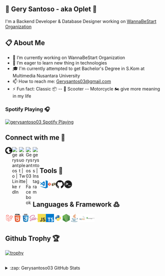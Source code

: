 ## 🛵 Gery Santoso - aka Oplet 🛵

I'm a Backend Developer & Database Designer working on [WannaBeStart Organization](https://github.com/WannaBeStart)

## 📋 About Me

- 🔭 I’m currently working on WannaBeStart Organization
- 📡 I’m eager to learn new thing in technologies
- 🎓 I'm currently attempted to get Bachelor's Degree in S.Kom at Multimedia Nusantara University
- 📫 How to reach me: Gerysantos03@gmail.com
- ⚡ Fun fact: Classic 📦 -- 🛵 Scooter -- Motorcycle 🏍️ give more meaning in my life

### Spotify Playing 🎧

[<img src="https://now-playing-codestackr.vercel.app/api/spotify-playing" alt="gerysantoso03 Spotify Playing" width="350" />](https://open.spotify.com/user/gerysantos03)

## Connect with me 🔗

[<img align="left" alt="wannabestart.com" width="22px" src="https://raw.githubusercontent.com/iconic/open-iconic/master/svg/globe.svg" />][website]
[<img align="left" alt="gerysantoso | LinkedIn" width="22px" src="https://cdn.jsdelivr.net/npm/simple-icons@v3/icons/linkedin.svg" />][linkedin]
[<img align="left" alt="akuoplet | Twitter" width="22px" src="https://cdn.jsdelivr.net/npm/simple-icons@v3/icons/twitter.svg" />][twitter]
[<img align="left" alt="Gerysantos03 | Facebook" width="22px" src="https://cdn.jsdelivr.net/npm/simple-icons@v3/icons/facebook.svg" />][facebook]
[<img align="left" alt="gerysntos | Instagram" width="22px" src="https://cdn.jsdelivr.net/npm/simple-icons@v3/icons/instagram.svg" />][instagram]

<br />
<br />

## Tools 🧰

<img align="left" alt="Visual Studio Code" width="26px" src="https://raw.githubusercontent.com/github/explore/80688e429a7d4ef2fca1e82350fe8e3517d3494d/topics/visual-studio-code/visual-studio-code.png" />
<img align="left" alt="Git" width="26px" src="https://raw.githubusercontent.com/github/explore/80688e429a7d4ef2fca1e82350fe8e3517d3494d/topics/git/git.png" />
<img align="left" alt="GitHub" width="26px" src="https://raw.githubusercontent.com/github/explore/78df643247d429f6cc873026c0622819ad797942/topics/github/github.png" />
<img align="left" alt="Terminal" width="26px" src="https://raw.githubusercontent.com/github/explore/80688e429a7d4ef2fca1e82350fe8e3517d3494d/topics/terminal/terminal.png" />

<br />
<br />

## Languages & Framework ߷

<img align="left" alt="Node.js" width="26px" src="https://raw.githubusercontent.com/github/explore/80688e429a7d4ef2fca1e82350fe8e3517d3494d/topics/laravel/laravel.png" />
<img align="left" alt="HTML5" width="26px" src="https://raw.githubusercontent.com/github/explore/80688e429a7d4ef2fca1e82350fe8e3517d3494d/topics/html/html.png" />
<img align="left" alt="CSS3" width="26px" src="https://raw.githubusercontent.com/github/explore/80688e429a7d4ef2fca1e82350fe8e3517d3494d/topics/css/css.png" />
<img align="left" alt="Sass" width="26px" src="https://raw.githubusercontent.com/github/explore/80688e429a7d4ef2fca1e82350fe8e3517d3494d/topics/sass/sass.png" />
<img align="left" alt="JavaScript" width="26px" src="https://raw.githubusercontent.com/github/explore/80688e429a7d4ef2fca1e82350fe8e3517d3494d/topics/javascript/javascript.png" />
<img align="left" alt="TypeScript" width="26px" src="https://raw.githubusercontent.com/github/explore/80688e429a7d4ef2fca1e82350fe8e3517d3494d/topics/typescript/typescript.png" />
<img align="left" alt="Sass" width="26px" src="https://raw.githubusercontent.com/github/explore/80688e429a7d4ef2fca1e82350fe8e3517d3494d/topics/python/python.png" />
<img align="left" alt="Node.js" width="26px" src="https://raw.githubusercontent.com/github/explore/80688e429a7d4ef2fca1e82350fe8e3517d3494d/topics/nodejs/nodejs.png" />
<img align="left" alt="Node.js" width="26px" src="https://raw.githubusercontent.com/github/explore/80688e429a7d4ef2fca1e82350fe8e3517d3494d/topics/java/java.png" />
<img align="left" alt="MySQL" width="26px" src="https://raw.githubusercontent.com/github/explore/80688e429a7d4ef2fca1e82350fe8e3517d3494d/topics/mysql/mysql.png" />
<img align="left" alt="MongoDB" width="26px" src="https://raw.githubusercontent.com/github/explore/80688e429a7d4ef2fca1e82350fe8e3517d3494d/topics/mongodb/mongodb.png" />

<br />
<br />

## Github Trophy 🏆

[![trophy](https://github-profile-trophy.vercel.app/?username=gerysantoso03)](https://github.com/gerysantoso03/github-profile-trophy)

<br />

<details>
  <summary>:zap: Gerysantoso03 GitHub Stats</summary>

  <img align="left" alt="gerysantoso03's GitHub Stats" src="https://github-readme-stats.codestackr.vercel.app/api?username=gerysantoso03&show_icons=true&hide_border=true&theme=buery" />

</details>

[website]: https://wannabestart.com
[twitter]: https://twitter.com/akuoplet
[facebook]: https://facebook.com/Gerysantos03
[instagram]: https://instagram.com/gerysntos
[linkedin]: https://www.linkedin.com/in/gery-santoso-8a95961b5/
